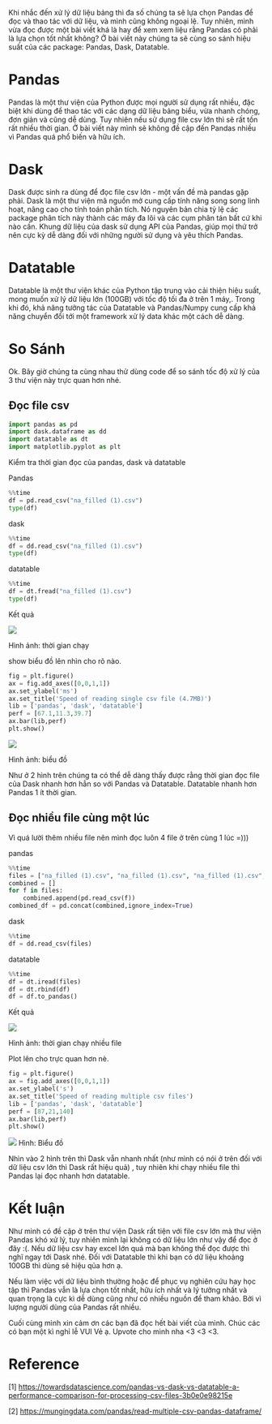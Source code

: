 Khi nhắc đến xử lý dữ liệu bảng thì đa số chúng ta sẽ lựa chọn Pandas để đọc và thao tác với dữ liệu, và mình cũng không ngoại lệ. Tuy nhiên, mình vừa đọc được một bài viết khá là hay để xem xem liệu rằng Pandas có phải là lựa chọn tốt nhất không? Ở bài viết này chúng ta sẽ cùng so sánh hiệu suất của các package: Pandas, Dask, Datatable. 

# Pandas 
Pandas là một thư viện của Python được mọi người sử dụng  rất nhiều, đặc biệt khi dùng để thao tác với các dạng dữ liệu bảng biểu, vừa nhanh chóng, đơn giản và cũng dễ dùng.  Tuy nhiên nếu sử dụng file csv lớn thì sẽ rất tốn rất nhiều thời gian.  Ở bài viết này mình sẽ không đề cập đến Pandas nhiều  vì Pandas quá phổ biến và hữu ích. 

# Dask
Dask được sinh ra dùng để đọc file csv lớn - một vấn đề mà pandas gặp phải. Dask là một thư viện mã nguồn mở cung cấp tính năng song song linh hoạt, nâng cao cho tính toán phân tích. Nó nguyên bản chia tỷ lệ các package phân tích này thành các máy đa lõi và các cụm phân tán bất cứ khi nào cần. Khung dữ liệu của dask sử dụng API của Pandas, giúp mọi thứ trở nên cực kỳ dễ dàng đối với những người sử dụng và yêu thích Pandas. 

# Datatable
Datatable là một thư viện khác của Python tập trung vào cải thiện hiệu suất,  mong muốn xử lý dữ liệu lớn (100GB) 
với tốc độ tối đa ở trên 1 máy,.  Trong khi đó, khả năng tưởng tác của Datatable và Pandas/Numpy  cung cấp khả năng chuyển đổi tới một framework xử lý data khác một cách dễ dàng. 

# So Sánh 
Ok. Bây giờ chúng ta cùng nhau thử dùng code để so sánh  tốc độ xử lý của 3 thư viện này trực quan hơn nhé. 

## Đọc file csv
```python
import pandas as pd
import dask.dataframe as dd
import datatable as dt
import matplotlib.pyplot as plt
```

Kiểm tra thời gian đọc của pandas, dask và datatable 

Pandas
```python
%%time
df = pd.read_csv("na_filled (1).csv")
type(df)
```

dask 

```python
%%time
df = dd.read_csv("na_filled (1).csv")
type(df)
```

datatable 

```python
%%time
df = dt.fread("na_filled (1).csv")
type(df)
```

Kết quả 

![](https://images.viblo.asia/e6879523-3e5f-4f82-8dec-23dac85a50f2.png)

Hình ảnh: thời gian chạy 

show biểu đồ lên nhìn cho rõ nào. 

```python
fig = plt.figure()
ax = fig.add_axes([0,0,1,1])
ax.set_ylabel('ms')
ax.set_title('Speed of reading single csv file (4.7MB)')
lib = ['pandas', 'dask', 'datatable']
perf = [67.1,11.3,39.7]
ax.bar(lib,perf)
plt.show()
```

![](https://images.viblo.asia/38054119-7314-4294-a4fb-3a83cc485c18.png)

Hình ảnh: biểu đồ 

Như ở 2 hình trên chúng ta có thể dễ dàng thấy được rằng thời gian đọc file của Dask nhanh hơn hẳn so với Pandas và Datatable. Datatable nhanh hơn Pandas 1 ít thời gian.

## Đọc nhiều file cùng một lúc 

Vì quá lười thêm nhiều file nên mình đọc luôn 4 file ở trên cùng 1 lúc =))) 

pandas 

```python
%%time
files = ["na_filled (1).csv", "na_filled (1).csv", "na_filled (1).csv", "na_filled (1).csv"]
combined = []
for f in files:
    combined.append(pd.read_csv(f))
combined_df = pd.concat(combined,ignore_index=True)
```

dask 

```python
%%time
df = dd.read_csv(files)
```

datatable

```python
%%time
df = dt.iread(files)
df = dt.rbind(df)
df = df.to_pandas()
```

Kết quả

![](https://images.viblo.asia/9777eded-f495-4076-b730-82f041b67a45.png)

Hình ảnh: thời gian chạy nhiều file 

Plot lên cho trực quan hơn nè. 

```python
fig = plt.figure()
ax = fig.add_axes([0,0,1,1])
ax.set_ylabel('s')
ax.set_title('Speed of reading multiple csv files')
lib = ['pandas', 'dask', 'datatable']
perf = [87,21,140]
ax.bar(lib,perf)
plt.show()
```


![](https://images.viblo.asia/494ba43c-302e-4c82-9600-7a4b5debae0f.png)
Hình: Biểu đồ 

Nhìn vào 2 hình trên thì Dask vẫn nhanh nhất (như mình có nói ở trên đối với dữ liệu  csv lớn thì Dask rất hiệu quả) , tuy nhiên khi chạy nhiều file thì Pandas lại đọc nhanh hơn datatable.


# Kết luận 
Như mình có đề cập ở trên thư viện Dask rất tiện với file csv lớn mà thư viện Pandas khó xử lý, tuy nhiên mình lại không có dữ liệu lớn như vậy để đọc ở đây :(. Nếu dữ liệu csv hay excel lớn quá mà bạn không thể đọc được thì nghĩ ngay tới Dask nhé. Đối với Datatable thì khi bạn có dữ liệu khoảng 100GB thì dùng sẽ hiệu qủa hơn ạ. 

Nếu làm việc với dữ liệu bình thường hoặc để phục vụ nghiên cứu hay học tập thì Pandas vẫn là lựa chọn tốt nhất, hữu ích  nhất và lý tưởng nhất và quan trọng là cực kì dễ dùng cũng như có nhiều nguồn để tham khảo. Bởi vì lượng người dùng của Pandas rất nhiều. 

Cuối cùng mình xin cảm ơn các bạn đã đọc hết bài viết của mình. Chúc các có bạn một  kì nghỉ lễ VUI Vẻ ạ.  Upvote cho mình nha <3 <3  <3.

# Reference 
\[1\] https://towardsdatascience.com/pandas-vs-dask-vs-datatable-a-performance-comparison-for-processing-csv-files-3b0e0e98215e

\[2\] https://mungingdata.com/pandas/read-multiple-csv-pandas-dataframe/